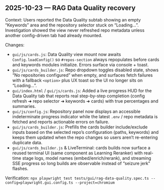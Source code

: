 ## 2025-10-23 — RAG Data Quality recovery

Context: Users reported the Data Quality subtab showing an empty “Keywords” area and the repository selector stuck on “Loading…”. Investigation showed the view never refreshed repo metadata unless another config-driven tab had already mounted.

Changes:
- `gui/js/cards.js`: Data Quality view mount now awaits `Config.loadConfig()` so `#repos-section` always repopulates before cards and keywords modules initialize. Errors surface via console + toast.
- `gui/js/cards_builder.js`: Repo dropdown toggles disabled state, shows “No repositories configured” when empty, and surfaces fetch failures with a fallback `<option>` plus UX toast so the UI no longer sits on “Loading…”.
- `gui/index.html` / `gui/js/cards.js`: Added a live progress HUD for the Data Quality tab that reports real step-by-step completion (config refresh ➜ repo selector ➜ keywords ➜ cards) with true percentages and summaries.
- `gui/js/config.js`: Repository panel now displays an accessible indeterminate progress indicator while the latest `.env` / repo metadata is fetched and reports actionable errors on failure.
- `gui/js/cards_builder.js`: Prefills the cards builder include/exclude inputs based on the selected repo’s configuration (paths, keywords) and keeps them updated when the repo changes so users aren’t re-entering duplicate data.
- `gui/js/cards_builder.js` & LiveTerminal: cards builds now surface a reused terminal UI (same component as Learning Reranker) with real-time stage logs, model names (embed/enrich/rerank), and streaming SSE progress so long builds are observable instead of “seizure jerk” flashes.

Verification: `npx playwright test tests/gui/rag-data-quality.spec.ts --config=playwright.gui.config.ts --project=chromium`
